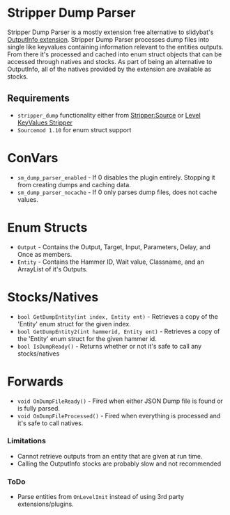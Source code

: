# Stripper Dump Parser

Stripper Dump Parser is a mostly extension free alternative to slidybat's [OutputInfo extension](https://github.com/SlidyBat/sm-ext-outputinfo). Stripper Dump Parser processes dump files into single like keyvalues containing information relevant to the entities outputs. From there it's processed and cached into enum struct objects that can be accessed through natives and stocks. As part of being an alternative to OutputInfo, all of the natives provided by the extension are available as stocks.

## Requirements
  - `stripper_dump` functionality either from [Stripper:Source](https://forums.alliedmods.net/showthread.php?t=39439) or [Level KeyValues Stripper](https://github.com/nosoop/SM-LevelKeyValuesStripper)
  - `Sourcemod 1.10` for enum struct support

# ConVars
  - `sm_dump_parser_enabled` - If 0 disables the plugin entirely. Stopping it from creating dumps and caching data.
  - `sm_dump_parser_nocache` - If 0 only parses dump files, does not cache values.

# Enum Structs
  - `Output` - Contains the Output, Target, Input, Parameters, Delay, and Once as members.
  - `Entity` - Contains the Hammer ID, Wait value, Classname, and an ArrayList of it's Outputs.

# Stocks/Natives
  - `bool GetDumpEntity(int index, Entity ent)` - Retrieves a copy of the 'Entity' enum struct for the given index.
  - `bool GetDumpEntity2(int hammerid, Entity ent)` - Retrieves a copy of the 'Entity' enum struct for the given hammer id.
  - `bool IsDumpReady()` - Returns whether or not it's safe to call any stocks/natives

# Forwards
  - `void OnDumpFileReady()` - Fired when either JSON Dump file is found or is fully parsed.
  - `void OnDumpFileProcessed()` - Fired when everything is processed and it's safe to call natives.

### Limitations
  - Cannot retrieve outputs from an entity that are given at run time.
  - Calling the OutputInfo stocks are probably slow and not recommended
  
### ToDo
  - Parse entities from `OnLevelInit` instead of using 3rd party extensions/plugins.
